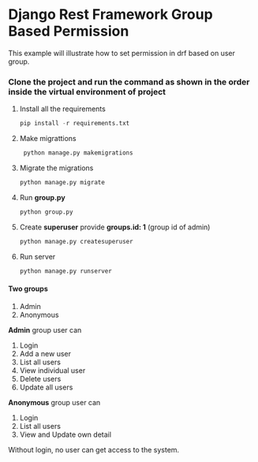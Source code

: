 # Django Rest Framework Group Based Permission
This example will illustrate how to set permission in drf based on user group.
### Clone the project and run the command as shown in the order inside the virtual environment of project
1. Install all the requirements
    ```python
    pip install -r requirements.txt
2. Make migrattions
    ```python
     python manage.py makemigrations
3. Migrate the migrations
    ```python
    python manage.py migrate
4. Run **group.py**
    ```python
    python group.py
5. Create **superuser** provide **groups.id: 1** (group id of admin)
    ```python
    python manage.py createsuperuser
6. Run server
    ```python
    python manage.py runserver

#### Two groups
1. Admin
2. Anonymous

**Admin** group user can 
1. Login
2. Add a new user
3. List all users
4. View individual user
5. Delete users
6. Update all users


**Anonymous** group user can
1. Login
2. List all users
3. View and Update own detail

Without login, no user can get access to the system.

